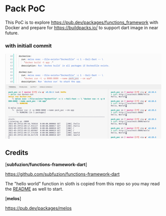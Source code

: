 # Pack PoC

This PoC is to explore https://pub.dev/packages/functions_framework with Docker and prepare for https://buildpacks.io/ to support dart image in near future.

### with initiall commit

![melos to run the app on docker](./screenshots/pack_poc_1.png)



## Credits

[**subfuzion/functions-framework-dart**]

https://github.com/subfuzion/functions-framework-dart

The "hello world" function in sloth is copied from this repo so you may read the [README](./packages/sloth/README.md) as well to start. 



[**melos**]

https://pub.dev/packages/melos

